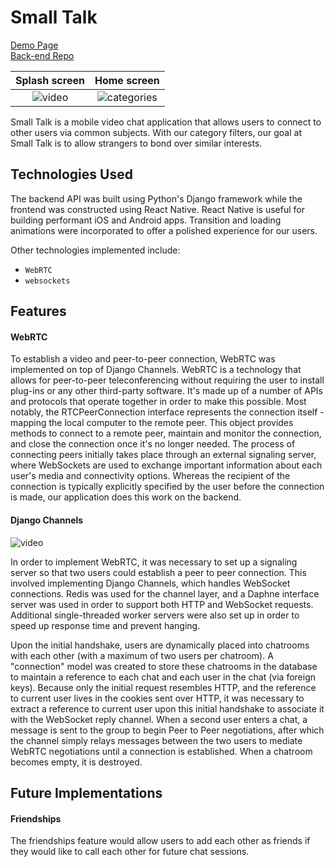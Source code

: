 # Small Talk

[Demo Page](https://seanperfecto.github.io/applandingpage/)  
[Back-end Repo](https://github.com/seanperfecto/smalltalk-backend)

Splash screen              |  Home screen
:-------------------------:|:-------------------------:
![video](http://res.cloudinary.com/dqr2mejhc/image/upload/v1498017130/IMG_4171_bnqdzh.jpg)  |  ![categories](http://res.cloudinary.com/dqr2mejhc/image/upload/v1498017130/IMG_4175_m6wwxa.jpg)

Small Talk is a mobile video chat application that allows users to connect to other users via common subjects. With our category filters, our goal at Small Talk is to allow strangers to bond over similar interests.

## Technologies Used

The backend API was built using Python's Django framework while the frontend was constructed using React Native. React Native is useful for building performant iOS and Android apps. Transition and loading animations were incorporated to offer a polished experience for our users.

Other technologies implemented include:

- `WebRTC`
- `websockets`

## Features

#### WebRTC

To establish a video and peer-to-peer connection, WebRTC was implemented on top of Django Channels.  WebRTC is a technology that allows for peer-to-peer teleconferencing without requiring the user to install plug-ins or any other third-party software.  It's made up of a number of APIs and protocols that operate together in order to make this possible.  Most notably, the RTCPeerConnection interface represents the connection itself - mapping the local computer to the remote peer.  This object provides methods to connect to a remote peer, maintain and monitor the connection, and close the connection once it's no longer needed.  The process of connecting peers initially takes place through an external signaling server, where WebSockets are used to exchange important information about each user's media and connectivity options.  Whereas the recipient of the connection is typically explicitly specified by the user before the connection is made, our application does this work on the backend.  

#### Django Channels

![video](http://res.cloudinary.com/dzbwfwz4j/image/upload/c_scale,h_435/v1499371388/trash_rb06n6.gif)

In order to implement WebRTC, it was necessary to set up a signaling server so that two
users could establish a peer to peer connection. This involved implementing Django Channels, which
handles WebSocket connections. Redis was used for the channel layer, and a Daphne interface server was used in order to support both HTTP and WebSocket requests. Additional single-threaded worker servers were also set up in order to speed up response time and prevent hanging.

Upon the initial handshake, users are dynamically placed into chatrooms with each other (with a maximum of two users per chatroom).  A "connection" model was created to store these chatrooms in the database to maintain a reference to each chat and each user in the chat (via foreign keys). Because only the initial request resembles HTTP, and the reference to current user lives in the cookies sent over HTTP, it was necessary to extract a reference to current user upon this initial handshake to associate it with the WebSocket reply channel. When a second user enters a chat, a message is sent to the group to begin Peer to Peer negotiations, after which the channel simply relays messages between the two users to mediate WebRTC negotiations until a connection is established. When a chatroom becomes empty, it is destroyed.


## Future Implementations

#### Friendships
The friendships feature would allow users to add each other as friends if
they would like to call each other for future chat sessions.
